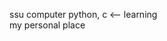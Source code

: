 
<!---
asaac214/asaac214 is a ✨ special ✨ repository because its `README.md` (this file) appears on your GitHub profile.
You can click the Preview link to take a look at your changes.
--->

ssu computer
python, c <-- learning <br>
my personal place
